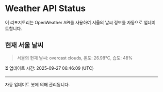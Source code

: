 
# Weather API Status

이 리포지토리는 OpenWeather API를 사용하여 서울의 날씨 정보를 자동으로 업데이트합니다.

## 현재 서울 날씨
> 서울의 현재 날씨: overcast clouds, 온도: 26.98°C, 습도: 48%

⏳ 업데이트 시간: 2025-09-27 06:46:09 (UTC)

---
자동 업데이트 봇에 의해 관리됩니다.
